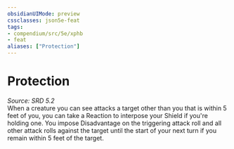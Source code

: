 ```yaml
---
obsidianUIMode: preview
cssclasses: json5e-feat
tags:
- compendium/src/5e/xphb
- feat
aliases: ["Protection"]
---
```

# Protection
*Source: SRD 5.2*  
When a creature you can see attacks a target other than you that is within 5 feet of you, you can take a Reaction to interpose your Shield if you're holding one. You impose Disadvantage on the triggering attack roll and all other attack rolls against the target until the start of your next turn if you remain within 5 feet of the target.